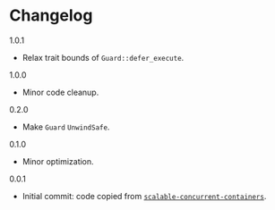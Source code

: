 # Changelog

1.0.1

* Relax trait bounds of `Guard::defer_execute`.

1.0.0

* Minor code cleanup.

0.2.0

* Make `Guard` `UnwindSafe`.

0.1.0

* Minor optimization.

0.0.1

* Initial commit: code copied from [`scalable-concurrent-containers`](https://github.com/wvwwvwwv/scalable-concurrent-containers).
